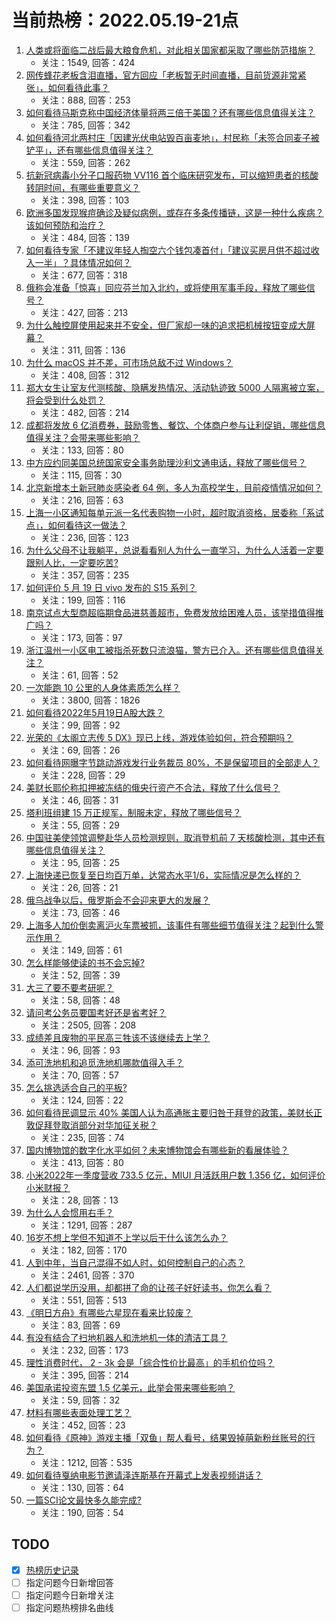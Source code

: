 # 当前热榜：2022.05.19-21点
1. [人类或将面临二战后最大粮食危机，对此相关国家都采取了哪些防范措施？](https://www.zhihu.com/question/533395200)
    * 关注：1549, 回答：424
2. [网传蜂花老板含泪直播，官方回应「老板暂无时间直播，目前货源非常紧张」，如何看待此事？](https://www.zhihu.com/question/533509161)
    * 关注：888, 回答：253
3. [如何看待马斯克称中国经济体量将两三倍于美国？还有哪些信息值得关注？](https://www.zhihu.com/question/533476734)
    * 关注：785, 回答：342
4. [如何看待河北两村庄「因建光伏电站毁百亩麦地」，村民称「未签合同麦子被铲平」，还有哪些信息值得关注？](https://www.zhihu.com/question/533538029)
    * 关注：559, 回答：262
5. [抗新冠病毒小分子口服药物 VV116 首个临床研究发布，可以缩短患者的核酸转阴时间，有哪些重要意义？](https://www.zhihu.com/question/533355134)
    * 关注：398, 回答：103
6. [欧洲多国发现猴痘确诊及疑似病例，或存在多条传播链，这是一种什么疾病？该如何预防和治疗？](https://www.zhihu.com/question/533513775)
    * 关注：484, 回答：139
7. [如何看待专家「不建议年轻人掏空六个钱包凑首付」「建议买房月供不超过收入一半」？具体情况如何？](https://www.zhihu.com/question/533537784)
    * 关注：677, 回答：318
8. [俄称会准备「惊喜」回应芬兰加入北约，或将使用军事手段，释放了哪些信号？](https://www.zhihu.com/question/533529976)
    * 关注：427, 回答：213
9. [为什么触控屏使用起来并不安全，但厂家却一味的追求把机械按钮变成大屏幕？](https://www.zhihu.com/question/531452322)
    * 关注：311, 回答：136
10. [为什么 macOS 并不差，可市场总敌不过 Windows？](https://www.zhihu.com/question/510326999)
    * 关注：408, 回答：312
11. [郑大女生让室友代测核酸、隐瞒发热情况、活动轨迹致 5000 人隔离被立案，将会受到什么处罚？](https://www.zhihu.com/question/533520370)
    * 关注：482, 回答：214
12. [成都将发放 6 亿消费券，鼓励零售、餐饮、个体商户参与让利促销，哪些信息值得关注？会带来哪些影响？](https://www.zhihu.com/question/532585015)
    * 关注：133, 回答：80
13. [中方应约同美国总统国家安全事务助理沙利文通电话，释放了哪些信号？](https://www.zhihu.com/question/533508224)
    * 关注：115, 回答：30
14. [北京新增本土新冠肺炎感染者 64 例，多人为高校学生，目前疫情情况如何？](https://www.zhihu.com/question/533597142)
    * 关注：216, 回答：63
15. [上海一小区通知每单元派一名代表购物一小时，超时取消资格，居委称「系试点」，如何看待这一做法？](https://www.zhihu.com/question/533419764)
    * 关注：236, 回答：123
16. [为什么父母不让我躺平，总说看看别人为什么一直学习，为什么人活着一定要跟别人比，一定要吃苦?](https://www.zhihu.com/question/533509957)
    * 关注：357, 回答：235
17. [如何评价 5 月 19 日 vivo 发布的 S15 系列？](https://www.zhihu.com/question/533527028)
    * 关注：199, 回答：116
18. [南京试点大型商超临期食品进慈善超市，免费发放给困难人员，该举措值得推广吗？](https://www.zhihu.com/question/533209810)
    * 关注：173, 回答：97
19. [浙江温州一小区电工被指杀死数只流浪猫，警方已介入。还有哪些信息值得关注？](https://www.zhihu.com/question/533080932)
    * 关注：61, 回答：52
20. [一次能跑 10 公里的人身体素质怎么样？](https://www.zhihu.com/question/374217714)
    * 关注：3800, 回答：1826
21. [如何看待2022年5月19日A股大跌？](https://www.zhihu.com/question/533521966)
    * 关注：99, 回答：92
22. [光荣的《太阁立志传 5 DX》现已上线，游戏体验如何，符合预期吗？](https://www.zhihu.com/question/533540516)
    * 关注：69, 回答：26
23. [如何看待网曝字节跳动游戏发行业务裁员 80%，不是保留项目的全部走人？](https://www.zhihu.com/question/533476697)
    * 关注：228, 回答：29
24. [美财长耶伦称扣押被冻结的俄央行资产不合法，释放了什么信号？](https://www.zhihu.com/question/533569393)
    * 关注：46, 回答：31
25. [塔利班组建 15 万正规军，制服未定，释放了哪些信号？](https://www.zhihu.com/question/533093999)
    * 关注：55, 回答：29
26. [中国驻美使领馆调整赴华人员检测规则，取消登机前 7 天核酸检测，其中还有哪些信息值得关注？](https://www.zhihu.com/question/533430493)
    * 关注：95, 回答：25
27. [上海快递已恢复至日均百万单，达常态水平1/6，实际情况是怎么样的？](https://www.zhihu.com/question/533395615)
    * 关注：26, 回答：21
28. [俄乌战争以后，俄罗斯会不会迎来更大的发展？](https://www.zhihu.com/question/531943394)
    * 关注：73, 回答：46
29. [上海多人加价倒卖离沪火车票被抓，该事件有哪些细节值得关注？起到什么警示作用？](https://www.zhihu.com/question/533263681)
    * 关注：149, 回答：61
30. [怎么样能够使读的书不会忘掉?](https://www.zhihu.com/question/533516415)
    * 关注：52, 回答：39
31. [大三了要不要考研呢？](https://www.zhihu.com/question/533513494)
    * 关注：58, 回答：48
32. [请问考公务员要国考好还是省考好？](https://www.zhihu.com/question/292113644)
    * 关注：2505, 回答：208
33. [成绩差且废物的平民高三牲该不该继续去上学？](https://www.zhihu.com/question/532616873)
    * 关注：96, 回答：93
34. [添可洗地机和追觅洗地机哪款值得入手？](https://www.zhihu.com/question/483123826)
    * 关注：70, 回答：57
35. [怎么挑选适合自己的平板?](https://www.zhihu.com/question/488901186)
    * 关注：124, 回答：22
36. [如何看待民调显示 40% 美国人认为高通胀主要归咎于拜登的政策，美财长正敦促拜登取消部分对华加征关税？](https://www.zhihu.com/question/533511561)
    * 关注：235, 回答：74
37. [国内博物馆的数字化水平如何？未来博物馆会有哪些新的看展体验？](https://www.zhihu.com/question/533444735)
    * 关注：413, 回答：80
38. [小米2022年一季度营收 733.5 亿元，MIUI 月活跃用户数 1.356 亿，如何评价小米财报？](https://www.zhihu.com/question/533612259)
    * 关注：28, 回答：13
39. [为什么人会惯用右手？](https://www.zhihu.com/question/362401431)
    * 关注：1291, 回答：287
40. [16岁不想上学但不知道不上学以后干什么该怎么办？](https://www.zhihu.com/question/533543810)
    * 关注：182, 回答：170
41. [人到中年，当自己混得不如人时，如何控制自己的心态？](https://www.zhihu.com/question/468881377)
    * 关注：2461, 回答：370
42. [人们都说学历没用，却都拼了命的让孩子好好读书，你怎么看？](https://www.zhihu.com/question/533506465)
    * 关注：551, 回答：513
43. [《明日方舟》有哪些六星现在看来比较废？](https://www.zhihu.com/question/526539518)
    * 关注：83, 回答：69
44. [有没有结合了扫地机器人和洗地机一体的清洁工具？](https://www.zhihu.com/question/354624663)
    * 关注：232, 回答：173
45. [理性消费时代， 2 - 3k 会是「综合性价比最高」的手机价位吗？](https://www.zhihu.com/question/533526375)
    * 关注：395, 回答：214
46. [美国承诺投资东盟 1.5 亿美元，此举会带来哪些影响？](https://www.zhihu.com/question/532759541)
    * 关注：59, 回答：32
47. [材料有哪些表面处理工艺？](https://www.zhihu.com/question/20571705)
    * 关注：452, 回答：23
48. [如何看待《原神》游戏主播「双鱼」帮人看号，结果毁掉萌新粉丝账号的行为？](https://www.zhihu.com/question/532691775)
    * 关注：1212, 回答：535
49. [如何看待戛纳电影节邀请泽连斯基在开幕式上发表视频讲话？](https://www.zhihu.com/question/533340440)
    * 关注：130, 回答：64
50. [一篇SCI论文最快多久能完成?](https://www.zhihu.com/question/394324024)
    * 关注：190, 回答：54
## TODO
* [x] [热榜历史记录](hot_history/AllHot.md)
* [ ] 指定问题今日新增回答
* [ ] 指定问题今日新增关注
* [ ] 指定问题热榜排名曲线
